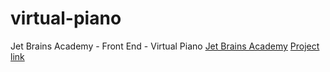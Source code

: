 # virtual-piano
Jet Brains Academy - Front End - Virtual Piano
[Jet Brains Academy](https://hyperskill.org)
[Project link](https://hyperskill.org/projects/101?goal=590)

